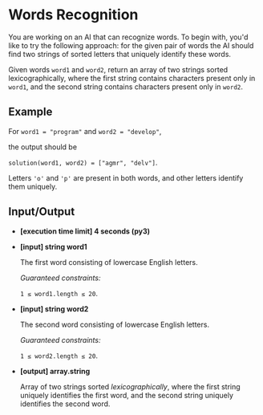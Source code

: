 # Words Recognition

You are working on an AI that can recognize words. To begin with, you'd like to try the following approach: for the given pair of words the AI should find two strings of sorted letters that uniquely identify these words.

Given words `word1` and `word2`, return an array of two strings sorted lexicographically, where the first string contains characters present only in `word1`, and the second string contains characters present only in `word2`.

## Example

For `word1 = "program"` and `word2 = "develop"`,

the output should be

`solution(word1, word2) = ["agmr", "delv"]`.

Letters `'o'` and `'p'` are present in both words, and other letters identify them uniquely.

## Input/Output

- **[execution time limit] 4 seconds (py3)**

- **[input] string word1**

	The first word consisting of lowercase English letters.

	*Guaranteed constraints:*

	`1 ≤ word1.length ≤ 20`.

- **[input] string word2**

	The second word consisting of lowercase English letters.

	*Guaranteed constraints:*

	`1 ≤ word2.length ≤ 20`.

- **[output] array.string**

	Array of two strings sorted *lexicographically*, where the first string uniquely identifies the first word, and the second string uniquely identifies the second word.
